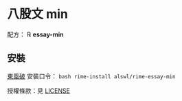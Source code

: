 # 八股文 min

配方： ℞ **essay-min**

## 安裝

[東風破](https://github.com/rime/plum) 安裝口令： `bash rime-install alswl/rime-essay-min`

授權條款：見 [LICENSE](LICENSE)
